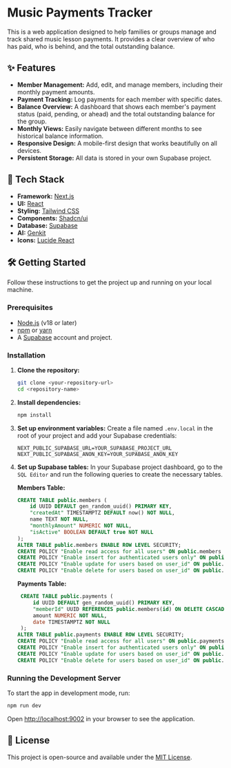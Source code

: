 # Music Payments Tracker

This is a web application designed to help families or groups manage and track shared music lesson payments. It provides a clear overview of who has paid, who is behind, and the total outstanding balance.

## ✨ Features

- **Member Management:** Add, edit, and manage members, including their monthly payment amounts.
- **Payment Tracking:** Log payments for each member with specific dates.
- **Balance Overview:** A dashboard that shows each member's payment status (paid, pending, or ahead) and the total outstanding balance for the group.
- **Monthly Views:** Easily navigate between different months to see historical balance information.
- **Responsive Design:** A mobile-first design that works beautifully on all devices.
- **Persistent Storage:** All data is stored in your own Supabase project.

## 🚀 Tech Stack

- **Framework:** [Next.js](https://nextjs.org/)
- **UI:** [React](https://react.dev/)
- **Styling:** [Tailwind CSS](https://tailwindcss.com/)
- **Components:** [Shadcn/ui](https://ui.shadcn.com/)
- **Database:** [Supabase](https://supabase.io/)
- **AI:** [Genkit](https://firebase.google.com/docs/genkit)
- **Icons:** [Lucide React](https://lucide.dev/guide/packages/lucide-react)

## 🛠️ Getting Started

Follow these instructions to get the project up and running on your local machine.

### Prerequisites

- [Node.js](https://nodejs.org/en) (v18 or later)
- [npm](https://www.npmjs.com/) or [yarn](https://yarnpkg.com/)
- A [Supabase](https://supabase.io/) account and project.

### Installation

1.  **Clone the repository:**
    ```bash
    git clone <your-repository-url>
    cd <repository-name>
    ```

2.  **Install dependencies:**
    ```bash
    npm install
    ```

3. **Set up environment variables:**
   Create a file named `.env.local` in the root of your project and add your Supabase credentials:
   ```
   NEXT_PUBLIC_SUPABASE_URL=YOUR_SUPABASE_PROJECT_URL
   NEXT_PUBLIC_SUPABASE_ANON_KEY=YOUR_SUPABASE_ANON_KEY
   ```

4. **Set up Supabase tables:**
   In your Supabase project dashboard, go to the `SQL Editor` and run the following queries to create the necessary tables.

   **Members Table:**
   ```sql
   CREATE TABLE public.members (
       id UUID DEFAULT gen_random_uuid() PRIMARY KEY,
       "createdAt" TIMESTAMPTZ DEFAULT now() NOT NULL,
       name TEXT NOT NULL,
       "monthlyAmount" NUMERIC NOT NULL,
       "isActive" BOOLEAN DEFAULT true NOT NULL
   );
   ALTER TABLE public.members ENABLE ROW LEVEL SECURITY;
   CREATE POLICY "Enable read access for all users" ON public.members FOR SELECT USING (true);
   CREATE POLICY "Enable insert for authenticated users only" ON public.members FOR INSERT WITH CHECK (true);
   CREATE POLICY "Enable update for users based on user_id" ON public.members FOR UPDATE USING (true) WITH CHECK (true);
   CREATE POLICY "Enable delete for users based on user_id" ON public.members FOR DELETE USING (true);
   ```

   **Payments Table:**
   ```sql
    CREATE TABLE public.payments (
        id UUID DEFAULT gen_random_uuid() PRIMARY KEY,
        "memberId" UUID REFERENCES public.members(id) ON DELETE CASCADE NOT NULL,
        amount NUMERIC NOT NULL,
        date TIMESTAMPTZ NOT NULL
    );
   ALTER TABLE public.payments ENABLE ROW LEVEL SECURITY;
   CREATE POLICY "Enable read access for all users" ON public.payments FOR SELECT USING (true);
   CREATE POLICY "Enable insert for authenticated users only" ON public.payments FOR INSERT WITH CHECK (true);
   CREATE POLICY "Enable update for users based on user_id" ON public.payments FOR UPDATE USING (true) WITH CHECK (true);
   CREATE POLICY "Enable delete for users based on user_id" ON public.payments FOR DELETE USING (true);
   ```

### Running the Development Server

To start the app in development mode, run:

```bash
npm run dev
```

Open [http://localhost:9002](http://localhost:9002) in your browser to see the application.

## 📄 License

This project is open-source and available under the [MIT License](LICENSE).
